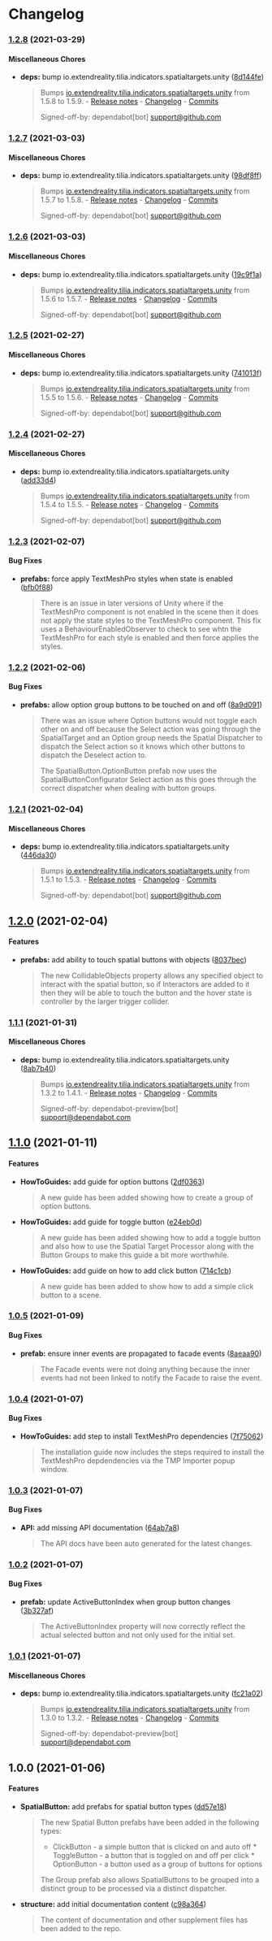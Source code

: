 # Changelog

### [1.2.8](https://github.com/ExtendRealityLtd/Tilia.Interactions.SpatialButtons.Unity/compare/v1.2.7...v1.2.8) (2021-03-29)

#### Miscellaneous Chores

* **deps:** bump io.extendreality.tilia.indicators.spatialtargets.unity ([8d144fe](https://github.com/ExtendRealityLtd/Tilia.Interactions.SpatialButtons.Unity/commit/8d144fed66cd23f8ca38bd68b865b6d8e0c9ac5f))
  > Bumps [io.extendreality.tilia.indicators.spatialtargets.unity](https://github.com/ExtendRealityLtd/Tilia.Indicators.SpatialTargets.Unity) from 1.5.8 to 1.5.9. - [Release notes](https://github.com/ExtendRealityLtd/Tilia.Indicators.SpatialTargets.Unity/releases) - [Changelog](https://github.com/ExtendRealityLtd/Tilia.Indicators.SpatialTargets.Unity/blob/master/CHANGELOG.md) - [Commits](https://github.com/ExtendRealityLtd/Tilia.Indicators.SpatialTargets.Unity/compare/v1.5.8...v1.5.9)
  > 
  > Signed-off-by: dependabot[bot] <support@github.com>

### [1.2.7](https://github.com/ExtendRealityLtd/Tilia.Interactions.SpatialButtons.Unity/compare/v1.2.6...v1.2.7) (2021-03-03)

#### Miscellaneous Chores

* **deps:** bump io.extendreality.tilia.indicators.spatialtargets.unity ([98df8ff](https://github.com/ExtendRealityLtd/Tilia.Interactions.SpatialButtons.Unity/commit/98df8ffd0abb69e6ee6275af9feac5a955bd9f4a))
  > Bumps [io.extendreality.tilia.indicators.spatialtargets.unity](https://github.com/ExtendRealityLtd/Tilia.Indicators.SpatialTargets.Unity) from 1.5.7 to 1.5.8. - [Release notes](https://github.com/ExtendRealityLtd/Tilia.Indicators.SpatialTargets.Unity/releases) - [Changelog](https://github.com/ExtendRealityLtd/Tilia.Indicators.SpatialTargets.Unity/blob/master/CHANGELOG.md) - [Commits](https://github.com/ExtendRealityLtd/Tilia.Indicators.SpatialTargets.Unity/compare/v1.5.7...v1.5.8)
  > 
  > Signed-off-by: dependabot[bot] <support@github.com>

### [1.2.6](https://github.com/ExtendRealityLtd/Tilia.Interactions.SpatialButtons.Unity/compare/v1.2.5...v1.2.6) (2021-03-03)

#### Miscellaneous Chores

* **deps:** bump io.extendreality.tilia.indicators.spatialtargets.unity ([19c9f1a](https://github.com/ExtendRealityLtd/Tilia.Interactions.SpatialButtons.Unity/commit/19c9f1aae2fd39550558e79be71c13d1c675add7))
  > Bumps [io.extendreality.tilia.indicators.spatialtargets.unity](https://github.com/ExtendRealityLtd/Tilia.Indicators.SpatialTargets.Unity) from 1.5.6 to 1.5.7. - [Release notes](https://github.com/ExtendRealityLtd/Tilia.Indicators.SpatialTargets.Unity/releases) - [Changelog](https://github.com/ExtendRealityLtd/Tilia.Indicators.SpatialTargets.Unity/blob/master/CHANGELOG.md) - [Commits](https://github.com/ExtendRealityLtd/Tilia.Indicators.SpatialTargets.Unity/compare/v1.5.6...v1.5.7)
  > 
  > Signed-off-by: dependabot[bot] <support@github.com>

### [1.2.5](https://github.com/ExtendRealityLtd/Tilia.Interactions.SpatialButtons.Unity/compare/v1.2.4...v1.2.5) (2021-02-27)

#### Miscellaneous Chores

* **deps:** bump io.extendreality.tilia.indicators.spatialtargets.unity ([741013f](https://github.com/ExtendRealityLtd/Tilia.Interactions.SpatialButtons.Unity/commit/741013fde163ba4449b0a66590f46cd3fae8bb7f))
  > Bumps [io.extendreality.tilia.indicators.spatialtargets.unity](https://github.com/ExtendRealityLtd/Tilia.Indicators.SpatialTargets.Unity) from 1.5.5 to 1.5.6. - [Release notes](https://github.com/ExtendRealityLtd/Tilia.Indicators.SpatialTargets.Unity/releases) - [Changelog](https://github.com/ExtendRealityLtd/Tilia.Indicators.SpatialTargets.Unity/blob/master/CHANGELOG.md) - [Commits](https://github.com/ExtendRealityLtd/Tilia.Indicators.SpatialTargets.Unity/compare/v1.5.5...v1.5.6)
  > 
  > Signed-off-by: dependabot[bot] <support@github.com>

### [1.2.4](https://github.com/ExtendRealityLtd/Tilia.Interactions.SpatialButtons.Unity/compare/v1.2.3...v1.2.4) (2021-02-27)

#### Miscellaneous Chores

* **deps:** bump io.extendreality.tilia.indicators.spatialtargets.unity ([add33d4](https://github.com/ExtendRealityLtd/Tilia.Interactions.SpatialButtons.Unity/commit/add33d48d956be23f2ea8fdad33c3226a1c8b4dc))
  > Bumps [io.extendreality.tilia.indicators.spatialtargets.unity](https://github.com/ExtendRealityLtd/Tilia.Indicators.SpatialTargets.Unity) from 1.5.4 to 1.5.5. - [Release notes](https://github.com/ExtendRealityLtd/Tilia.Indicators.SpatialTargets.Unity/releases) - [Changelog](https://github.com/ExtendRealityLtd/Tilia.Indicators.SpatialTargets.Unity/blob/master/CHANGELOG.md) - [Commits](https://github.com/ExtendRealityLtd/Tilia.Indicators.SpatialTargets.Unity/compare/v1.5.4...v1.5.5)
  > 
  > Signed-off-by: dependabot[bot] <support@github.com>

### [1.2.3](https://github.com/ExtendRealityLtd/Tilia.Interactions.SpatialButtons.Unity/compare/v1.2.2...v1.2.3) (2021-02-07)

#### Bug Fixes

* **prefabs:** force apply TextMeshPro styles when state is enabled ([bfb0f88](https://github.com/ExtendRealityLtd/Tilia.Interactions.SpatialButtons.Unity/commit/bfb0f8886862294c7455dbf9c419011a4dbe015c))
  > There is an issue in later versions of Unity where if the TextMeshPro component is not enabled in the scene then it does not apply the state styles to the TextMeshPro component. This fix uses a BehaviourEnabledObserver to check to see whtn the TextMeshPro for each style is enabled and then force applies the styles.

### [1.2.2](https://github.com/ExtendRealityLtd/Tilia.Interactions.SpatialButtons.Unity/compare/v1.2.1...v1.2.2) (2021-02-06)

#### Bug Fixes

* **prefabs:** allow option group buttons to be touched on and off ([8a9d091](https://github.com/ExtendRealityLtd/Tilia.Interactions.SpatialButtons.Unity/commit/8a9d091736b21b9a8b28ac53000a09732bdfd6a0))
  > There was an issue where Option buttons would not toggle each other on and off because the Select action was going through the SpatialTarget and an Option group needs the Spatial Dispatcher to dispatch the Select action so it knows which other buttons to dispatch the Deselect action to.
  > 
  > The SpatialButton.OptionButton prefab now uses the SpatialButtonConfigurator Select action as this goes through the correct dispatcher when dealing with button groups.

### [1.2.1](https://github.com/ExtendRealityLtd/Tilia.Interactions.SpatialButtons.Unity/compare/v1.2.0...v1.2.1) (2021-02-04)

#### Miscellaneous Chores

* **deps:** bump io.extendreality.tilia.indicators.spatialtargets.unity ([446da30](https://github.com/ExtendRealityLtd/Tilia.Interactions.SpatialButtons.Unity/commit/446da30feacff95e55b648755e75eb58926cd60d))
  > Bumps [io.extendreality.tilia.indicators.spatialtargets.unity](https://github.com/ExtendRealityLtd/Tilia.Indicators.SpatialTargets.Unity) from 1.5.1 to 1.5.3. - [Release notes](https://github.com/ExtendRealityLtd/Tilia.Indicators.SpatialTargets.Unity/releases) - [Changelog](https://github.com/ExtendRealityLtd/Tilia.Indicators.SpatialTargets.Unity/blob/master/CHANGELOG.md) - [Commits](https://github.com/ExtendRealityLtd/Tilia.Indicators.SpatialTargets.Unity/compare/v1.5.1...v1.5.3)
  > 
  > Signed-off-by: dependabot[bot] <support@github.com>

## [1.2.0](https://github.com/ExtendRealityLtd/Tilia.Interactions.SpatialButtons.Unity/compare/v1.1.1...v1.2.0) (2021-02-04)

#### Features

* **prefabs:** add ability to touch spatial buttons with objects ([8037bec](https://github.com/ExtendRealityLtd/Tilia.Interactions.SpatialButtons.Unity/commit/8037bec67b5be790fc26fe996a9f7aa54792f70d))
  > The new CollidableObjects property allows any specified object to interact with the spatial button, so if Interactors are added to it then they will be able to touch the button and the hover state is controller by the larger trigger collider.

### [1.1.1](https://github.com/ExtendRealityLtd/Tilia.Interactions.SpatialButtons.Unity/compare/v1.1.0...v1.1.1) (2021-01-31)

#### Miscellaneous Chores

* **deps:** bump io.extendreality.tilia.indicators.spatialtargets.unity ([8ab7b40](https://github.com/ExtendRealityLtd/Tilia.Interactions.SpatialButtons.Unity/commit/8ab7b400822be412cbf705c7f97250a930e21255))
  > Bumps [io.extendreality.tilia.indicators.spatialtargets.unity](https://github.com/ExtendRealityLtd/Tilia.Indicators.SpatialTargets.Unity) from 1.3.2 to 1.4.1. - [Release notes](https://github.com/ExtendRealityLtd/Tilia.Indicators.SpatialTargets.Unity/releases) - [Changelog](https://github.com/ExtendRealityLtd/Tilia.Indicators.SpatialTargets.Unity/blob/master/CHANGELOG.md) - [Commits](https://github.com/ExtendRealityLtd/Tilia.Indicators.SpatialTargets.Unity/compare/v1.3.2...v1.4.1)
  > 
  > Signed-off-by: dependabot-preview[bot] <support@dependabot.com>

## [1.1.0](https://github.com/ExtendRealityLtd/Tilia.Interactions.SpatialButtons.Unity/compare/v1.0.5...v1.1.0) (2021-01-11)

#### Features

* **HowToGuides:** add guide for option buttons ([2df0363](https://github.com/ExtendRealityLtd/Tilia.Interactions.SpatialButtons.Unity/commit/2df0363e9b08aae912f7f691deef11b0ec76df66))
  > A new guide has been added showing how to create a group of option buttons.
* **HowToGuides:** add guide for toggle button ([e24eb0d](https://github.com/ExtendRealityLtd/Tilia.Interactions.SpatialButtons.Unity/commit/e24eb0d3b874017112dc7fe540bfad7063323700))
  > A new guide has been added showing how to add a toggle button and also how to use the Spatial Target Processor along with the Button Groups to make this guide a bit more worthwhile.
* **HowToGuides:** add guide on how to add click button ([714c1cb](https://github.com/ExtendRealityLtd/Tilia.Interactions.SpatialButtons.Unity/commit/714c1cb931961b3f2f8c5a987df4419b057e4e95))
  > A new guide has been added to show how to add a simple click button to a scene.

### [1.0.5](https://github.com/ExtendRealityLtd/Tilia.Interactions.SpatialButtons.Unity/compare/v1.0.4...v1.0.5) (2021-01-09)

#### Bug Fixes

* **prefab:** ensure inner events are propagated to facade events ([8aeaa90](https://github.com/ExtendRealityLtd/Tilia.Interactions.SpatialButtons.Unity/commit/8aeaa90c83d0f60981d409f5eb7ca964f7573d9f))
  > The Facade events were not doing anything because the inner events had not been linked to notify the Facade to raise the event.

### [1.0.4](https://github.com/ExtendRealityLtd/Tilia.Interactions.SpatialButtons.Unity/compare/v1.0.3...v1.0.4) (2021-01-07)

#### Bug Fixes

* **HowToGuides:** add step to install TextMeshPro dependencies ([7f75062](https://github.com/ExtendRealityLtd/Tilia.Interactions.SpatialButtons.Unity/commit/7f750625dcc2f25d867bf6f947809cef5932578c))
  > The installation guide now includes the steps required to install the TextMeshPro depdendencies via the TMP Importer popup window.

### [1.0.3](https://github.com/ExtendRealityLtd/Tilia.Interactions.SpatialButtons.Unity/compare/v1.0.2...v1.0.3) (2021-01-07)

#### Bug Fixes

* **API:** add missing API documentation ([64ab7a8](https://github.com/ExtendRealityLtd/Tilia.Interactions.SpatialButtons.Unity/commit/64ab7a8e8329a0ac46299b168b74bf1e53d9e4d4))
  > The API docs have been auto generated for the latest changes.

### [1.0.2](https://github.com/ExtendRealityLtd/Tilia.Interactions.SpatialButtons.Unity/compare/v1.0.1...v1.0.2) (2021-01-07)

#### Bug Fixes

* **prefab:** update ActiveButtonIndex when group button changes ([3b327af](https://github.com/ExtendRealityLtd/Tilia.Interactions.SpatialButtons.Unity/commit/3b327af37473bd1911a990399b673dcf2513a68f))
  > The ActiveButtonIndex property will now correctly reflect the actual selected button and not only used for the initial set.

### [1.0.1](https://github.com/ExtendRealityLtd/Tilia.Interactions.SpatialButtons.Unity/compare/v1.0.0...v1.0.1) (2021-01-07)

#### Miscellaneous Chores

* **deps:** bump io.extendreality.tilia.indicators.spatialtargets.unity ([fc21a02](https://github.com/ExtendRealityLtd/Tilia.Interactions.SpatialButtons.Unity/commit/fc21a02934567e120f219f7e350e6566e554119c))
  > Bumps [io.extendreality.tilia.indicators.spatialtargets.unity](https://github.com/ExtendRealityLtd/Tilia.Indicators.SpatialTargets.Unity) from 1.3.0 to 1.3.2. - [Release notes](https://github.com/ExtendRealityLtd/Tilia.Indicators.SpatialTargets.Unity/releases) - [Changelog](https://github.com/ExtendRealityLtd/Tilia.Indicators.SpatialTargets.Unity/blob/master/CHANGELOG.md) - [Commits](https://github.com/ExtendRealityLtd/Tilia.Indicators.SpatialTargets.Unity/compare/v1.3.0...v1.3.2)
  > 
  > Signed-off-by: dependabot-preview[bot] <support@dependabot.com>

## 1.0.0 (2021-01-06)

#### Features

* **SpatialButton:** add prefabs for spatial button types ([dd57e18](https://github.com/ExtendRealityLtd/Tilia.Interactions.SpatialButtons.Unity/commit/dd57e18037644c6a1dda18c67772978744c55ee1))
  > The new Spatial Button prefabs have been added in the following types:
  > 
  > * ClickButton - a simple button that is clicked on and auto off * ToggleButton - a button that is toggled on and off per click * OptionButton - a button used as a group of buttons for options
  > 
  > The Group prefab also allows SpatialButtons to be grouped into a distinct group to be processed via a distinct dispatcher.
* **structure:** add initial documentation content ([c98a364](https://github.com/ExtendRealityLtd/Tilia.Interactions.SpatialButtons.Unity/commit/c98a3641b10cd1ae65cd07fd2f1f95bf31fdc1e8))
  > The content of documentation and other supplement files has been added to the repo.
